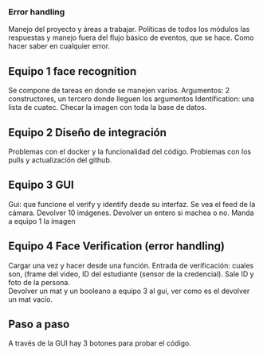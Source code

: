 ### Error handling
Manejo del proyecto y áreas a trabajar. Políticas de todos los módulos las respuestas y manejo fuera del flujo básico de eventos, que se hace. Como hacer saber en cualquier error.

## Equipo 1 face recognition 
Se compone de tareas en donde se manejen varios. 
Argumentos: 2 constructores, un tercero donde lleguen los argumentos
Identification: una lista de cuatec. 
Checar la imagen con toda la base de datos. 

## Equipo 2 Diseño de integración 
Problemas con el docker y la funcionalidad del código. 
Problemas con los pulls y actualización del github.
## Equipo 3 GUI
Gui: que funcione el verify y identify desde su interfaz. 
Se vea el feed de la cámara. 
Devolver 10 imágenes. Devolver un entero si machea o no. 
Manda a equipo 1 la imagen 

## Equipo 4 Face Verification (error handling)
Cargar una vez y hacer desde una función. 
Entrada de verificación: cuales son, (frame del video, ID del estudiante (sensor de la credencial). Sale ID y foto de la persona.  
 Devolver un mat y un booleano a equipo 3 al gui, ver como es el devolver un mat vacío. 

 
## Paso a paso
A través de la GUI hay 3 botones para probar el código.